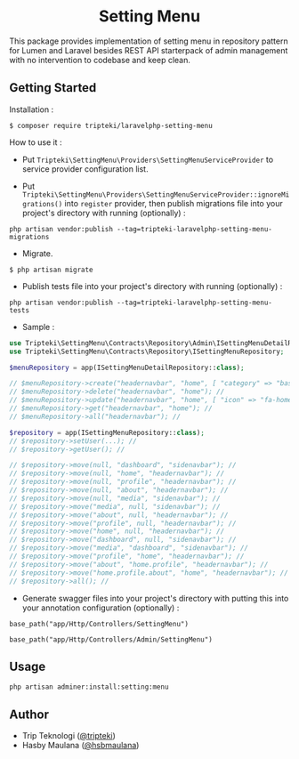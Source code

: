 <h1 align="center">Setting Menu</h1>

This package provides implementation of setting menu in repository pattern for Lumen and Laravel besides REST API starterpack of admin management with no intervention to codebase and keep clean.

Getting Started
---

Installation :

```
$ composer require tripteki/laravelphp-setting-menu
```

How to use it :

- Put `Tripteki\SettingMenu\Providers\SettingMenuServiceProvider` to service provider configuration list.

- Put `Tripteki\SettingMenu\Providers\SettingMenuServiceProvider::ignoreMigrations()` into `register` provider, then publish migrations file into your project's directory with running (optionally) :

```
php artisan vendor:publish --tag=tripteki-laravelphp-setting-menu-migrations
```

- Migrate.

```
$ php artisan migrate
```

- Publish tests file into your project's directory with running (optionally) :

```
php artisan vendor:publish --tag=tripteki-laravelphp-setting-menu-tests
```

- Sample :

```php
use Tripteki\SettingMenu\Contracts\Repository\Admin\ISettingMenuDetailRepository;
use Tripteki\SettingMenu\Contracts\Repository\ISettingMenuRepository;

$menuRepository = app(ISettingMenuDetailRepository::class);

// $menuRepository->create("headernavbar", "home", [ "category" => "base", "icon" => "md-home", "title" => "Home", "description" => "Home Page", ]); //
// $menuRepository->delete("headernavbar", "home"); //
// $menuRepository->update("headernavbar", "home", [ "icon" => "fa-home", ]); //
// $menuRepository->get("headernavbar", "home"); //
// $menuRepository->all("headernavbar"); //

$repository = app(ISettingMenuRepository::class);
// $repository->setUser(...); //
// $repository->getUser(); //

// $repository->move(null, "dashboard", "sidenavbar"); //
// $repository->move(null, "home", "headernavbar"); //
// $repository->move(null, "profile", "headernavbar"); //
// $repository->move(null, "about", "headernavbar"); //
// $repository->move(null, "media", "sidenavbar"); //
// $repository->move("media", null, "sidenavbar"); //
// $repository->move("about", null, "headernavbar"); //
// $repository->move("profile", null, "headernavbar"); //
// $repository->move("home", null, "headernavbar"); //
// $repository->move("dashboard", null, "sidenavbar"); //
// $repository->move("media", "dashboard", "sidenavbar"); //
// $repository->move("profile", "home", "headernavbar"); //
// $repository->move("about", "home.profile", "headernavbar"); //
// $repository->move("home.profile.about", "home", "headernavbar"); //
// $repository->all(); //
```

- Generate swagger files into your project's directory with putting this into your annotation configuration (optionally) :

```
base_path("app/Http/Controllers/SettingMenu")
```

```
base_path("app/Http/Controllers/Admin/SettingMenu")
```

Usage
---

`php artisan adminer:install:setting:menu`

Author
---

- Trip Teknologi ([@tripteki](https://linkedin.com/company/tripteki))
- Hasby Maulana ([@hsbmaulana](https://linkedin.com/in/hsbmaulana))
